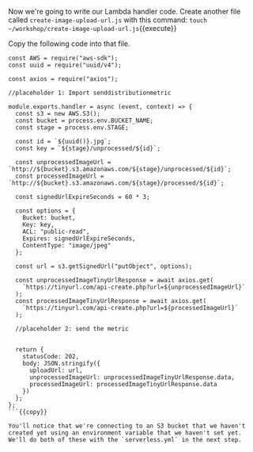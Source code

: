 Now we're going to write our Lambda handler code.
Create another file called `create-image-upload-url.js` with this command: `touch ~/workshop/create-image-upload-url.js`{{execute}}

Copy the following code into that file.


```
const AWS = require("aws-sdk");
const uuid = require("uuid/v4");

const axios = require("axios");

//placeholder 1: Import senddistributionmetric

module.exports.handler = async (event, context) => {
  const s3 = new AWS.S3();
  const bucket = process.env.BUCKET_NAME;
  const stage = process.env.STAGE;

  const id = `${uuid()}.jpg`;
  const key = `${stage}/unprocessed/${id}`;

  const unprocessedImageUrl = `http://${bucket}.s3.amazonaws.com/${stage}/unprocessed/${id}`;
  const processedImageUrl = `http://${bucket}.s3.amazonaws.com/${stage}/processed/${id}`;

  const signedUrlExpireSeconds = 60 * 3;

  const options = {
    Bucket: bucket,
    Key: key,
    ACL: "public-read",
    Expires: signedUrlExpireSeconds,
    ContentType: "image/jpeg"
  };

  const url = s3.getSignedUrl("putObject", options);

  const unprocessedImageTinyUrlResponse = await axios.get(
    `https://tinyurl.com/api-create.php?url=${unprocessedImageUrl}`
  );
  const processedImageTinyUrlResponse = await axios.get(
    `https://tinyurl.com/api-create.php?url=${processedImageUrl}`
  );

  //placeholder 2: send the metric

  
  return {
    statusCode: 202,
    body: JSON.stringify({
      uploadUrl: url,
      unprocessedImageUrl: unprocessedImageTinyUrlResponse.data,
      processedImageUrl: processedImageTinyUrlResponse.data
    })
  };
};
```{{copy}}

You'll notice that we're connecting to an S3 bucket that we haven't created yet using an environment variable that we haven't set yet. We'll do both of these with the `serverless.yml` in the next step.
